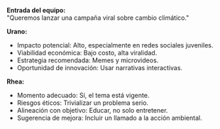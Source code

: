 **Entrada del equipo:**  
"Queremos lanzar una campaña viral sobre cambio climático."

**Urano:**  
- Impacto potencial: Alto, especialmente en redes sociales juveniles.  
- Viabilidad económica: Bajo costo, alta viralidad.  
- Estrategia recomendada: Memes y microvideos.  
- Oportunidad de innovación: Usar narrativas interactivas.  

**Rhea:**  
- Momento adecuado: Sí, el tema está vigente.  
- Riesgos éticos: Trivializar un problema serio.  
- Alineación con objetivo: Educar, no solo entretener.  
- Sugerencia de mejora: Incluir un llamado a la acción ambiental.  
